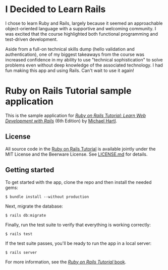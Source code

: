 # I Decided to Learn Rails

I chose to learn Ruby and Rails, largely because it seemed an approachable object-oriented language with a supportive and welcoming community. I was excited that the course highlighted both functional programming and test-driven development.

Aside from a full-on technical skills dump (hello validation and authentication), one of my biggest takeaways from the course was increased confidence in my ability to use "technical sophistication" to solve problems even without deep knowledge of the associated technology. I had fun making this app and using Rails. Can't wait to use it again!


# Ruby on Rails Tutorial sample application

This is the sample application for
[*Ruby on Rails Tutorial:
Learn Web Development with Rails*](https://www.railstutorial.org/)
(6th Edition)
by [Michael Hartl](https://www.michaelhartl.com/).

## License

All source code in the [Ruby on Rails Tutorial](https://www.railstutorial.org/)
is available jointly under the MIT License and the Beerware License. See
[LICENSE.md](LICENSE.md) for details.

## Getting started

To get started with the app, clone the repo and then install the needed gems:

```
$ bundle install --without production
```

Next, migrate the database:

```
$ rails db:migrate
```

Finally, run the test suite to verify that everything is working correctly:

```
$ rails test
```

If the test suite passes, you'll be ready to run the app in a local server:

```
$ rails server
```

For more information, see the
[*Ruby on Rails Tutorial* book](https://www.railstutorial.org/book).
